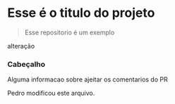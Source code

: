 # Esse é o titulo do projeto

> Esse repositorio é um exemplo

alteração
### Cabeçalho

Alguma informacao sobre ajeitar os comentarios do PR

Pedro modificou este arquivo.
